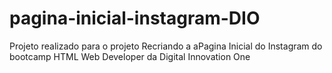 # pagina-inicial-instagram-DIO

Projeto realizado para o projeto Recriando a aPagina Inicial do Instagram do bootcamp HTML Web Developer da Digital Innovation One
